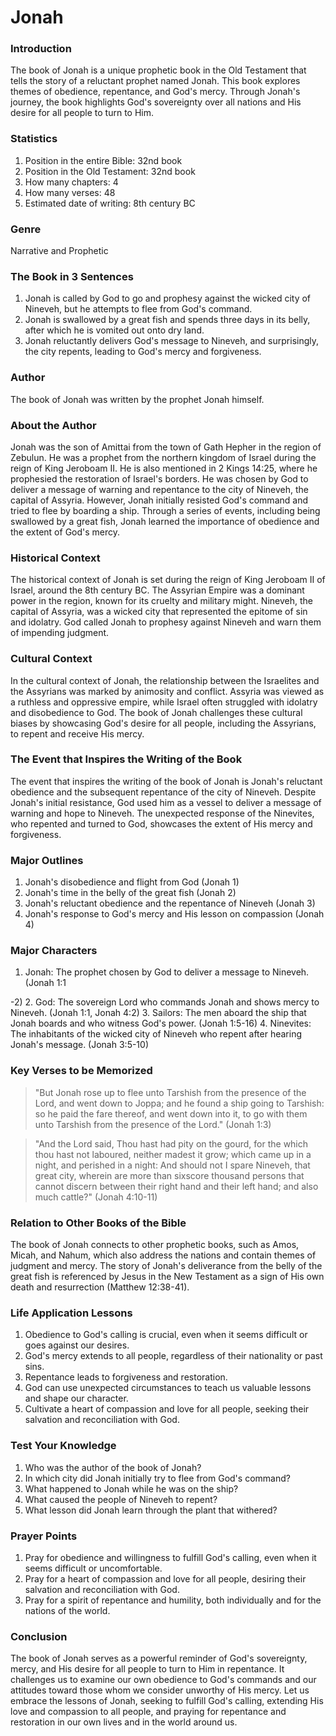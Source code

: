 # Jonah

### Introduction

The book of Jonah is a unique prophetic book in the Old Testament that tells the story of a reluctant prophet named Jonah. This book explores themes of obedience, repentance, and God's mercy. Through Jonah's journey, the book highlights God's sovereignty over all nations and His desire for all people to turn to Him.

### Statistics

1. Position in the entire Bible: 32nd book
2. Position in the Old Testament: 32nd book
3. How many chapters: 4
4. How many verses: 48
5. Estimated date of writing: 8th century BC

### Genre

Narrative and Prophetic

### The Book in 3 Sentences

1. Jonah is called by God to go and prophesy against the wicked city of Nineveh, but he attempts to flee from God's command.
2. Jonah is swallowed by a great fish and spends three days in its belly, after which he is vomited out onto dry land.
3. Jonah reluctantly delivers God's message to Nineveh, and surprisingly, the city repents, leading to God's mercy and forgiveness.

### Author

The book of Jonah was written by the prophet Jonah himself.&#x20;

### About the Author

Jonah was the son of Amittai from the town of Gath Hepher in the region of Zebulun. He was a prophet from the northern kingdom of Israel during the reign of King Jeroboam II. He is also mentioned in 2 Kings 14:25, where he prophesied the restoration of Israel's borders. He was chosen by God to deliver a message of warning and repentance to the city of Nineveh, the capital of Assyria. However, Jonah initially resisted God's command and tried to flee by boarding a ship. Through a series of events, including being swallowed by a great fish, Jonah learned the importance of obedience and the extent of God's mercy.

### Historical Context

The historical context of Jonah is set during the reign of King Jeroboam II of Israel, around the 8th century BC. The Assyrian Empire was a dominant power in the region, known for its cruelty and military might. Nineveh, the capital of Assyria, was a wicked city that represented the epitome of sin and idolatry. God called Jonah to prophesy against Nineveh and warn them of impending judgment.

### Cultural Context

In the cultural context of Jonah, the relationship between the Israelites and the Assyrians was marked by animosity and conflict. Assyria was viewed as a ruthless and oppressive empire, while Israel often struggled with idolatry and disobedience to God. The book of Jonah challenges these cultural biases by showcasing God's desire for all people, including the Assyrians, to repent and receive His mercy.

### The Event that Inspires the Writing of the Book

The event that inspires the writing of the book of Jonah is Jonah's reluctant obedience and the subsequent repentance of the city of Nineveh. Despite Jonah's initial resistance, God used him as a vessel to deliver a message of warning and hope to Nineveh. The unexpected response of the Ninevites, who repented and turned to God, showcases the extent of His mercy and forgiveness.

### Major Outlines

1. Jonah's disobedience and flight from God (Jonah 1)
2. Jonah's time in the belly of the great fish (Jonah 2)
3. Jonah's reluctant obedience and the repentance of Nineveh (Jonah 3)
4. Jonah's response to God's mercy and His lesson on compassion (Jonah 4)

### Major Characters

1. Jonah: The prophet chosen by God to deliver a message to Nineveh. (Jonah 1:1

\-2) 2. God: The sovereign Lord who commands Jonah and shows mercy to Nineveh. (Jonah 1:1, Jonah 4:2) 3. Sailors: The men aboard the ship that Jonah boards and who witness God's power. (Jonah 1:5-16) 4. Ninevites: The inhabitants of the wicked city of Nineveh who repent after hearing Jonah's message. (Jonah 3:5-10)

### Key Verses to be Memorized

> "But Jonah rose up to flee unto Tarshish from the presence of the Lord, and went down to Joppa; and he found a ship going to Tarshish: so he paid the fare thereof, and went down into it, to go with them unto Tarshish from the presence of the Lord." (Jonah 1:3)

> "And the Lord said, Thou hast had pity on the gourd, for the which thou hast not laboured, neither madest it grow; which came up in a night, and perished in a night: And should not I spare Nineveh, that great city, wherein are more than sixscore thousand persons that cannot discern between their right hand and their left hand; and also much cattle?" (Jonah 4:10-11)

### Relation to Other Books of the Bible

The book of Jonah connects to other prophetic books, such as Amos, Micah, and Nahum, which also address the nations and contain themes of judgment and mercy. The story of Jonah's deliverance from the belly of the great fish is referenced by Jesus in the New Testament as a sign of His own death and resurrection (Matthew 12:38-41).

### Life Application Lessons

1. Obedience to God's calling is crucial, even when it seems difficult or goes against our desires.
2. God's mercy extends to all people, regardless of their nationality or past sins.
3. Repentance leads to forgiveness and restoration.
4. God can use unexpected circumstances to teach us valuable lessons and shape our character.
5. Cultivate a heart of compassion and love for all people, seeking their salvation and reconciliation with God.

### Test Your Knowledge

1. Who was the author of the book of Jonah?
2. In which city did Jonah initially try to flee from God's command?
3. What happened to Jonah while he was on the ship?
4. What caused the people of Nineveh to repent?
5. What lesson did Jonah learn through the plant that withered?

### Prayer Points

1. Pray for obedience and willingness to fulfill God's calling, even when it seems difficult or uncomfortable.
2. Pray for a heart of compassion and love for all people, desiring their salvation and reconciliation with God.
3. Pray for a spirit of repentance and humility, both individually and for the nations of the world.

### Conclusion

The book of Jonah serves as a powerful reminder of God's sovereignty, mercy, and His desire for all people to turn to Him in repentance. It challenges us to examine our own obedience to God's commands and our attitudes toward those whom we consider unworthy of His mercy. Let us embrace the lessons of Jonah, seeking to fulfill God's calling, extending His love and compassion to all people, and praying for repentance and restoration in our own lives and in the world around us.
